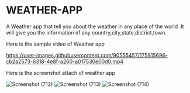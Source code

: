 # WEATHER-APP
A Weather app that tell you about the weather in any place of the world .It will give you the information of any country,city,state,district,town.


Here is the sample video of Weather app 

https://user-images.githubusercontent.com/90555457/175815696-cb2a2573-6318-4e8f-a260-a017530e00d0.mp4

Here is the screenshot attach of weather app 

![Screenshot (712)](https://user-images.githubusercontent.com/90555457/175815787-d2c6cf30-1e6d-4f98-8f61-73af5263324b.png)
![Screenshot (713)](https://user-images.githubusercontent.com/90555457/175815789-244edf7d-b3f0-44d0-ba2d-e6dbdd54b137.png)
![Screenshot (714)](https://user-images.githubusercontent.com/90555457/175815791-2416e00e-49a0-4615-ba23-3738617de5ed.png)
